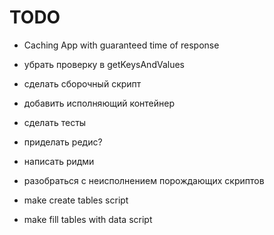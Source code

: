 
TODO
====






- Caching App with guaranteed time of response



- убрать проверку в getKeysAndValues
- сделать сборочный скрипт
- добавить исполняющий контейнер

- сделать тесты
- приделать редис?
- написать ридми
- разобраться с неисполнением порождающих скриптов
- make create tables script
- make fill tables with data script


